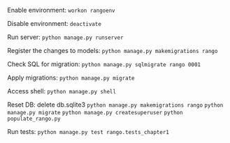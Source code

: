 Enable environment:
`workon rangoenv`

Disable environment:
`deactivate`

Run server:
`python manage.py runserver`

Register the changes to models:
`python manage.py makemigrations rango`

Check SQL for migration:
`python manage.py sqlmigrate rango 0001`

Apply migrations:
`python manage.py migrate`

Access shell:
`python manage.py shell`

Reset DB:
delete db.sqlite3
`python manage.py makemigrations rango`
`python manage.py migrate`
`python manage.py createsuperuser`
`python populate_rango.py`

Run tests:
`python manage.py test rango.tests_chapter1`
